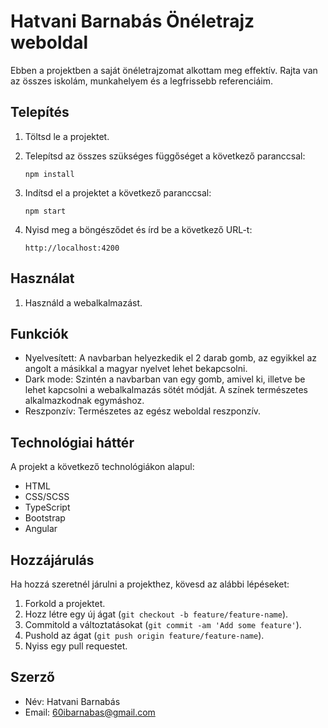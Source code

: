 # Hatvani Barnabás Önéletrajz weboldal

Ebben a projektben a saját önéletrajzomat alkottam meg effektív. Rajta van az összes iskolám, munkahelyem és a legfrissebb referenciáim.

## Telepítés

1. Töltsd le a projektet.
2. Telepítsd az összes szükséges függőséget a következő paranccsal:

   ```
   npm install
   ```

3. Indítsd el a projektet a következő paranccsal:

   ```
   npm start
   ```

4. Nyisd meg a böngésződet és írd be a következő URL-t:

   ```
   http://localhost:4200
   ```

## Használat

1. Használd a webalkalmazást.

## Funkciók

- Nyelvesített: A navbarban helyezkedik el 2 darab gomb, az egyikkel az angolt a másikkal a magyar nyelvet lehet bekapcsolni.
- Dark mode: Szintén a navbarban van egy gomb, amivel ki, illetve be lehet kapcsolni a webalkalmazás sötét módját. A színek természetes alkalmazkodnak egymáshoz.
- Reszponzív: Természetes az egész weboldal reszponzív.

## Technológiai háttér

A projekt a következő technológiákon alapul:

- HTML
- CSS/SCSS
- TypeScript
- Bootstrap
- Angular

## Hozzájárulás

Ha hozzá szeretnél járulni a projekthez, kövesd az alábbi lépéseket:

1. Forkold a projektet.
2. Hozz létre egy új ágat (`git checkout -b feature/feature-name`).
3. Commitold a változtatásokat (`git commit -am 'Add some feature'`).
4. Pushold az ágat (`git push origin feature/feature-name`).
5. Nyiss egy pull requestet.

## Szerző

- Név: Hatvani Barnabás
- Email: 60ibarnabas@gmail.com
